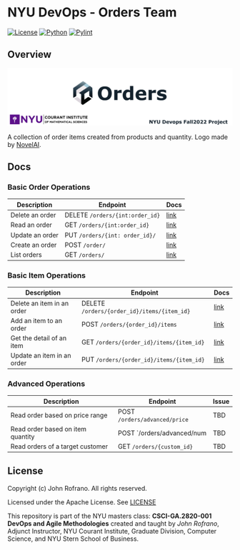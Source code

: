 # NYU DevOps  - Orders Team

[![License](https://img.shields.io/badge/License-Apache_2.0-blue.svg)](https://opensource.org/licenses/Apache-2.0)
[![Python](https://img.shields.io/badge/Language-Python-blue.svg)](https://python.org/)
[![Pylint](https://github.com/NYU-Devops-2022-Order/orders/actions/workflows/pylint.yml/badge.svg)](https://github.com/NYU-Devops-2022-Order/orders/actions/workflows/pylint.yml)

## Overview

![](docs/logo-order.png)

A collection of order items created from products and quantity. Logo made by [NovelAI](https://novelai.net/).

## Docs

### Basic Order Operations

| Description     | Endpoint                        | Docs |
| --------------- | ------------------------------- | ---- |
| Delete an order | DELETE `/orders/{int:order_id}` | [link](docs/order/delete.md)     |
| Read an order   | GET `/orders/{int:order_id}`    | [link](docs/order/read.md)     |
| Update an order | PUT `/orders/{int: order_id}/`  | [link](docs/order/update.md)     |
| Create an order | POST `/order/`                  | [link](docs/order/create.md)     |
| List orders     | GET `/orders/`                  | [link](docs/order/list.md)    |

### Basic Item Operations

| Description                | Endpoint                                    | Docs |
| -------------------------- | ------------------------------------------- | ---- |
| Delete an item in an order | DELETE `/orders/{order_id}/items/{item_id}` | [link](docs/item/delete.md)  |
| Add an item to an order    | POST `/orders/{order_id}/items`             | [link](docs/item/create.md)  |
| Get the detail of an item  | GET `/orders/{order_id}/items/{item_id}`    | [link](docs/item/get.md)  |
| Update an item in an order | PUT `/orders/{order_id}/items/{item_id}`    | [link](docs/item/update.md)  |

### Advanced Operations

| Description                       | Endpoint                      | Issue |
| --------------------------------- | ----------------------------- | ----- |
| Read order based on price range   | POST `/orders/advanced/price` | TBD      |
| Read order based on item quantity | POST `/orders/advanced/num    | TBD      |
| Read orders of a target customer  | GET `/orders/{custom_id}`     | TBD     |

## License

Copyright (c) John Rofrano. All rights reserved.

Licensed under the Apache License. See [LICENSE](LICENSE)

This repository is part of the NYU masters class: **CSCI-GA.2820-001 DevOps and Agile Methodologies** created and taught by *John Rofrano*, Adjunct Instructor, NYU Courant Institute, Graduate Division, Computer Science, and NYU Stern School of Business.
